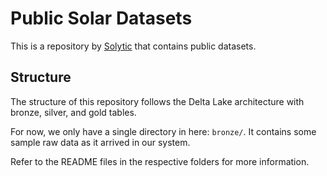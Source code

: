 # Public Solar Datasets

This is a repository by [Solytic](https://www.solytic.com) that contains public datasets.

## Structure

The structure of this repository follows the Delta Lake architecture with bronze, silver, and gold tables.

For now, we only have a single directory in here: `bronze/`. It contains some sample raw data as it arrived in our system.

Refer to the README files in the respective folders for more information.
